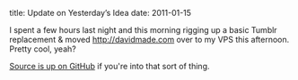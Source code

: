 title: Update on Yesterday&rsquo;s Idea
date: 2011-01-15

I spent a few hours last night and this morning rigging up a basic Tumblr replacement & moved <http://davidmade.com> over to my VPS this afternoon. Pretty cool, yeah?

[Source is up on GitHub][ghb] if you're into that sort of thing.

  [ghb]: http://github.com/dce/davidmade

